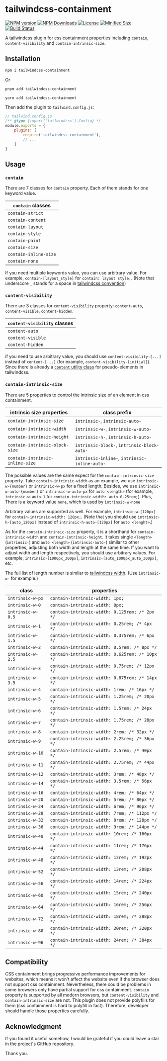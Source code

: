 # tailwindcss-containment

[![NPM version][npm-image]][npm-url] [![NPM Downloads][npm-download]][npm-url] [![License][license]][license-url] [![Minified Size][minified-size]][npm-url] [![Build Status][build-status]][github-actions]

A tailwindcss plugin for css containment properties including `contain`, `content-visibility` and `contain-intrinsic-size`.

## Installation

```sh
npm i tailwindcss-containment
```

Or

```sh
pnpm add tailwindcss-containment
```

```sh
yarn add tailwindcss-containment
```

Then add the plugin to `tailwind.config.js`:

```js
// tailwind.config.js
/** @type {import('tailwindcss').Config} */
module.exports = {
    plugins: [
        require('tailwindcss-containment'),
        // ...
    ]
}
```

## Usage

### `contain`
There are 7 classes for `contain` property. Each of them stands for one keyword value.

| `contain` classes     |
| --------------------- |
| `contain-strict`      |
| `contain-content`     |
| `contain-layout`      |
| `contain-style`       |
| `contain-paint`       |
| `contain-size`        |
| `contain-inline-size` |
| `contain-none`        |

If you need multiple keywords value, you can use arbitrary value. For example, `contain-[layout_style]` for `contain: layout style;`. (Note that underscore `_` stands for a space in [tailwindcss convention](https://tailwindcss.com/docs/adding-custom-styles#handling-whitespace))

### `content-visibility`
There are 3 classes for `content-visibility` property: `content-auto`, `content-visible`, `content-hidden`.

| `content-visibility` classes |
| ---------------------------- |
| `content-auto`               |
| `content-visible`            |
| `content-hidden`             |

if you need to use arbitrary value, you should use `content-visibility-[...]` instead of `content-[...]` (for example, `content-visibility-[initial]`). Since there is already a [`content` utility class](https://tailwindcss.com/docs/content) for pseudo-elements in tailwindcss.

### `contain-intrinsic-size`
There are 5 properties to control the intrinsic size of an element in css containment.

| intrinsic size properties       | class prefix                                  |
| ------------------------------- | --------------------------------------------- |
| `contain-intrinsic-size`        | `intrinsic-`, `intrinsic-auto-`               |
| `contain-intrinsic-width`       | `intrinsic-w-`, `intrinsic-w-auto-`           |
| `contain-intrinsic-height`      | `intrinsic-h-`, `intrinsic-h-auto-`           |
| `contain-intrinsic-block-size`  | `intrinsic-block-`, `intrinsic-block-auto-`   |
| `contain-intrinsic-inline-size` | `intrinsic-inline-`, `intrinsic-inline-auto-` |

The possible values are the same expect for the `contain-intrinsic-size` property. Take `contain-intrinsic-width` as an example, we use `intrinsic-w-{number}` or `intrinsic-w-px` for a fixed length. Besides, we use `intrinsic-w-auto-{number}` or `intrinsic-w-auto-px` for `auto <length>` (for example, `intrinsic-w-auto-1` for `contain-intrinsic-width: auto 0.25rem;`). Plus, There is a keyword value `none`, which is used by `intrinsic-w-none`

Arbitrary values are supported as well. For example, `intrinsic-w-[120px]` for `contain-intrinsic-width: 120px;`. (Note that you should use `intrinsic-h-[auto_120px]` instead of `intrinsic-h-auto-[120px]` for `auto <lenght>`.)

As for the `contain-intrinsic-size` property, it is a shorthand for `contain-intrinsic-width` and `contain-intrinsic-height`. It takes single `<length>` (`intrinsic-`) and `auto <length>` (`intrinsic-auto-`) similar to other properties, adjusting both width and length at the same time. If you want to adjust width and length respectively, you should use arbitrary values. For example, `intrinsic-[1000px_300px]`, `intrinsic-[auto_1000px_auto_300px]`, etc.

The full list of length number is similar to [tailwindcss width](https://tailwindcss.com/docs/width). (Use `intrinsic-w-` for example.)

| class             | properties                                      |
| ----------------- | ----------------------------------------------- |
| `intrinsic-w-px`  | `contain-intrinsic-width: 1px;`                 |
| `intrinsic-w-0`   | `contain-intrinsic-width: 0px;`                 |
| `intrinsic-w-0.5` | `contain-intrinsic-width: 0.125rem; /* 2px */`  |
| `intrinsic-w-1`   | `contain-intrinsic-width: 0.25rem; /* 4px */`   |
| `intrinsic-w-1.5` | `contain-intrinsic-width: 0.375rem; /* 6px */`  |
| `intrinsic-w-2`   | `contain-intrinsic-width: 0.5rem; /* 8px */`    |
| `intrinsic-w-2.5` | `contain-intrinsic-width: 0.625rem; /* 10px */` |
| `intrinsic-w-3`   | `contain-intrinsic-width: 0.75rem; /* 12px */`  |
| `intrinsic-w-3.5` | `contain-intrinsic-width: 0.875rem; /* 14px */` |
| `intrinsic-w-4`   | `contain-intrinsic-width: 1rem; /* 16px */`     |
| `intrinsic-w-5`   | `contain-intrinsic-width: 1.25rem; /* 20px */`  |
| `intrinsic-w-6`   | `contain-intrinsic-width: 1.5rem; /* 24px */`   |
| `intrinsic-w-7`   | `contain-intrinsic-width: 1.75rem; /* 28px */`  |
| `intrinsic-w-8`   | `contain-intrinsic-width: 2rem; /* 32px */`     |
| `intrinsic-w-9`   | `contain-intrinsic-width: 2.25rem; /* 36px */`  |
| `intrinsic-w-10`  | `contain-intrinsic-width: 2.5rem; /* 40px */`   |
| `intrinsic-w-11`  | `contain-intrinsic-width: 2.75rem; /* 44px */`  |
| `intrinsic-w-12`  | `contain-intrinsic-width: 3rem; /* 48px */`     |
| `intrinsic-w-14`  | `contain-intrinsic-width: 3.5rem; /* 56px */`   |
| `intrinsic-w-16`  | `contain-intrinsic-width: 4rem; /* 64px */`     |
| `intrinsic-w-20`  | `contain-intrinsic-width: 5rem; /* 80px */`     |
| `intrinsic-w-24`  | `contain-intrinsic-width: 6rem; /* 96px */`     |
| `intrinsic-w-28`  | `contain-intrinsic-width: 7rem; /* 112px */`    |
| `intrinsic-w-32`  | `contain-intrinsic-width: 8rem; /* 128px */`    |
| `intrinsic-w-36`  | `contain-intrinsic-width: 9rem; /* 144px */`    |
| `intrinsic-w-40`  | `contain-intrinsic-width: 10rem; /* 160px */`   |
| `intrinsic-w-44`  | `contain-intrinsic-width: 11rem; /* 176px */`   |
| `intrinsic-w-48`  | `contain-intrinsic-width: 12rem; /* 192px */`   |
| `intrinsic-w-52`  | `contain-intrinsic-width: 13rem; /* 208px */`   |
| `intrinsic-w-56`  | `contain-intrinsic-width: 14rem; /* 224px */`   |
| `intrinsic-w-60`  | `contain-intrinsic-width: 15rem; /* 240px */`   |
| `intrinsic-w-64`  | `contain-intrinsic-width: 16rem; /* 256px */`   |
| `intrinsic-w-72`  | `contain-intrinsic-width: 18rem; /* 288px */`   |
| `intrinsic-w-80`  | `contain-intrinsic-width: 20rem; /* 320px */`   |
| `intrinsic-w-96`  | `contain-intrinsic-width: 24rem; /* 384px */`   |

## Compatibility
CSS containment brings progressive performance improvements for websites, which means it won't affect the website even if the browser does not support css containment. Nevertheless, there could be problems in some browsers only have partial support for css containment. `contain` property is supported by all modern browsers, but `content-visibility` and `contain-intrinsic-size` are not. This plugin does not provide polyfills for them (css containment is hard to polyfill in fact). Therefore, developer should handle those properties carefully.

## Acknowledgment

If you found it useful somehow, I would be grateful if you could leave a star in the project's GitHub repository.

Thank you.

[npm-url]: https://www.npmjs.com/package/tailwindcss-containment
[npm-image]: https://badge.fury.io/js/tailwindcss-containment.svg
[npm-download]: https://img.shields.io/npm/dw/tailwindcss-containment
[license]: https://img.shields.io/github/license/Clarkkkk/tailwindcss-containment
[license-url]: https://github.com/Clarkkkk/tailwindcss-containment/blob/main/LICENSE.md
[minified-size]: https://img.shields.io/bundlephobia/min/tailwindcss-containment
[build-status]: https://img.shields.io/github/actions/workflow/status/Clarkkkk/tailwindcss-containment/.github%2Fworkflows%2Fpublish.yml
[github-actions]: https://github.com/Clarkkkk/tailwindcss-containment/actions
